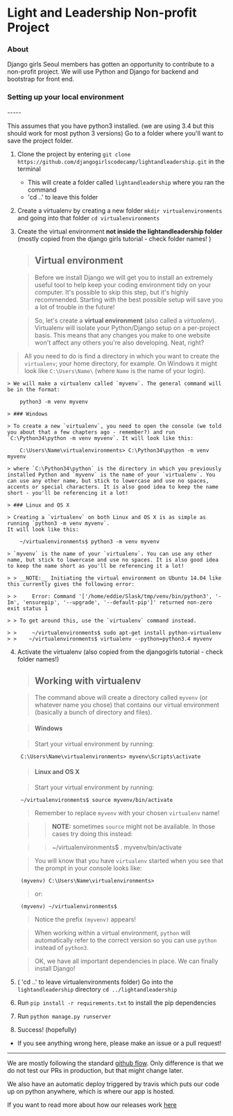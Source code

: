 <h1>Light and Leadership Non-profit Project</h1>

<h3>About</h3>
<p>Django girls Seoul members has gotten an opportunity to contribute to a non-profit project. We will use Python and Django for backend and bootstrap for front end.</h3>

<h3>Setting up your local environment</h3>
-----

<p>This assumes that you have python3 installed. (we are using 3.4 but this should work for most python 3 versions)
Go to a folder where you'll want to save the project folder. </p>

1. Clone the project by entering `git clone https://github.com/djangogirlscodecamp/lightandleadership.git` in the terminal
    - This will create a folder called `lightandleadership` where you ran the command
    - 'cd ..' to leave this folder

2. Create a virtualenv by creating a new folder `mkdir virtualenvironments` and going into that folder `cd virtualenvironments` 

3. Create the virtual environment <strong> not inside the lightandleadership folder</strong> (mostly copied from the django girls tutorial - check folder names! )
    > ## Virtual environment

    > Before we install Django we will get you to install an extremely useful tool to help keep your coding environment tidy on your computer. It's possible to skip this step, but it's highly recommended. Starting with the best possible setup will save you a lot of trouble in the future!

    > So, let's create a **virtual environment** (also called a *virtualenv*). Virtualenv will isolate your Python/Django setup on a per-project basis. This means that any changes you make to one website won't affect any others you're also developing. Neat, right?
> All you need to do is find a directory in which you want to create the `virtualenv`; your home directory, for example. On Windows it might look like `C:\Users\Name\` (where `Name` is the name of your login).

    > We will make a virtualenv called `myvenv`. The general command will be in the format:

        python3 -m venv myvenv

    > ### Windows

    > To create a new `virtualenv`, you need to open the console (we told you about that a few chapters ago - remember?) and run `C:\Python34\python -m venv myvenv`. It will look like this:

        C:\Users\Name\virtualenvironments> C:\Python34\python -m venv myvenv

    > where `C:\Python34\python` is the directory in which you previously installed Python and `myvenv` is the name of your `virtualenv`. You can use any other name, but stick to lowercase and use no spaces, accents or special characters. It is also good idea to keep the name short - you'll be referencing it a lot!

    > ### Linux and OS X

    > Creating a `virtualenv` on both Linux and OS X is as simple as running `python3 -m venv myvenv`.
    It will look like this:

        ~/virtualenvironments$ python3 -m venv myvenv

    > `myvenv` is the name of your `virtualenv`. You can use any other name, but stick to lowercase and use no spaces. It is also good idea to keep the name short as you'll be referencing it a lot!

    > > __NOTE:__ Initiating the virtual environment on Ubuntu 14.04 like this currently gives the following error:

    > >     Error: Command '['/home/eddie/Slask/tmp/venv/bin/python3', '-Im', 'ensurepip', '--upgrade', '--default-pip']' returned non-zero exit status 1

    > > To get around this, use the `virtualenv` command instead.

    > >     ~/virtualenvironments$ sudo apt-get install python-virtualenv
    > >    ~/virtualenvironments$ virtualenv --python=python3.4 myvenv

4. Activate the virtualenv (also copied from the djangogirls tutorial - check folder names!)
    > ## Working with virtualenv

    > The command above will create a directory called `myvenv` (or whatever name you chose) that contains our virtual environment (basically a bunch of directory and files). 

    > #### Windows 

    > Start your virtual environment by running:

        C:\Users\Name\virtualenvironments> myvenv\Scripts\activate

    > #### Linux and OS X 

    > Start your virtual environment by running:

        ~/virtualenvironments$ source myvenv/bin/activate

    > Remember to replace `myvenv` with your chosen `virtualenv` name!

    > > __NOTE:__ sometimes `source` might not be available. In those cases try doing this instead:

    > >    ~/virtualenvironments$ . myvenv/bin/activate

    > You will know that you have `virtualenv` started when you see that the prompt in your console looks like:

        (myvenv) C:\Users\Name\virtualenvironments>

    > or:

        (myvenv) ~/virtualenvironments$

    > Notice the prefix `(myvenv)` appears!

    > When working within a virtual environment, `python` will automatically refer to the correct version so you can use `python` instead of `python3`.

    > OK, we have all important dependencies in place. We can finally install Django!
    

5. ( 'cd ..' to leave virtualenvironments folder) Go into the `lightandleadership` directory `cd ../lightandleadership`

6. Run `pip install -r requirements.txt` to install the pip dependencies

7. Run `python manage.py runserver`

8. Success! (hopefully)

* If you see anything wrong here, please make an issue or a pull request!



---

We are mostly following the standard [github flow](https://guides.github.com/introduction/flow/). Only difference is that we do not test our PRs in production, but that might change later.

We also have an automatic deploy triggered by travis which puts our code up on python anywhere, which is where our app is hosted.

If you want to read more about how our releases work [here](releases.md)
